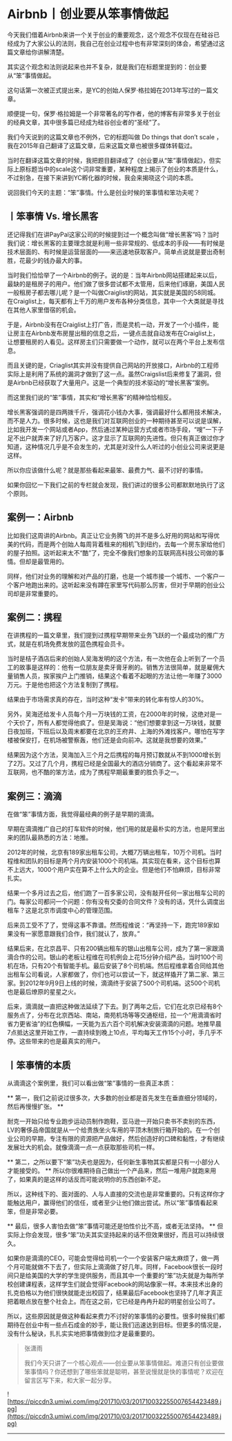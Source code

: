 # Airbnb丨创业要从笨事情做起

今天我们借着Airbnb来讲一个关于创业的重要观念，这个观念不仅现在在硅谷已经成为了大家公认的法则，我自己在创业过程中也有非常深刻的体会，希望通过这篇文章给你讲解清楚。

其实这个观念和法则说起来也并不复杂，就是我们在标题里提到的：创业要从“笨”事情做起。

这句话第一次被正式提出来，是YC的创始人保罗·格拉姆在2013年写过的一篇文章。

顺便提一句，保罗·格拉姆是一个非常著名的写作者，他的博客有非常多关于创业的经典文章，其中很多篇已经成为硅谷创业者的“圣经”了。

我们今天说到的这篇文章也不例外，它的标题叫做 Do things that don’t scale ，我在2015年自己翻译了这篇文章，后来这篇文章也被很多媒体转载过。

当时在翻译这篇文章的时候，我把题目翻译成了《创业要从“笨”事情做起》，但实际上原标题当中的scale这个词非常重要，某种程度上揭示了创业的本质是什么，不过别急，在接下来讲到YC孵化器的时候，我会来揭晓这个词的本质。

说回我们今天的主题：“笨”事情。什么是创业时候的笨事情和笨功夫呢？

## 丨笨事情 Vs. 增长黑客

还记得我们在讲PayPal这家公司的时候提到过一个概念叫做“增长黑客”吗？当时我们说：增长黑客的主要理念就是利用一些非常规的、低成本的手段——有时候是技术层面的、有时候是运营层面的——来迅速地获取客户。简单点说就是要出奇制胜，花最少的钱办最大的事。

当时我们恰恰举了一个Airbnb的例子。说的是：当年Airbnb网站搭建起来以后，最缺的是租房子的用户。他们做了很多尝试都不太管用，后来他们琢磨，美国人民一般租房子都去哪儿呢？是一个叫做Craiglist的网站，其实就是美国的58同城。在Craiglist上，每天都有上千万的用户发布各种分类信息，其中一个大类就是寻找在其他人家里借宿的机会。

于是，Airbnb没有在Craiglist上打广告，而是灵机一动，开发了一个小插件，能让房主在Airbnb发布房屋出租的信息之后，一键点击就自动发布在Craiglist上，让想要租房的人看见。这样房主们只需要做一个动作，就可以在两个平台上发布信息。

而且关键的是，Criaglist其实并没有提供自己网站的开放接口，Airbnb的工程师实际上是利用了系统的漏洞才做到了这一点。虽然Craigslist后来修复了漏洞，但是Airbnb已经获取了大量用户。这是一个典型的技术驱动的“增长黑客”案例。

而这里我们说的“笨”事情，其实和“增长黑客”的精神恰恰相反。

增长黑客强调的是四两拨千斤，强调花小钱办大事，强调最好什么都用技术解决，而不是人力。很多时候，这也是我们对互联网创业的一种期待甚至可以说是误解，比如我开发一个网站或者App，然后通过某种运营方式或者市场手段，“嗖”一下子足不出户就弄来了好几万客户。这才显示了互联网的先进性。但只有真正做过你才知道，这种情况几乎是不会发生的，尤其是对没什么人听过的小创业公司来说更是这样。

所以你应该做什么呢？就是那些看起来最笨、最费力气、最不讨好的事情。

如果你回忆一下我们之前的专栏就会发现，我们讲过的很多公司都默默地执行了这个原则。

## 案例一：Airbnb

比如我们这周讲的Airbnb。真正让它业务腾飞的并不是多么好用的网站和写得优美的代码，而是两个创始人每周背着租来的相机飞到纽约，去每一个房东家给他们的屋子拍照。这听起来太不“酷”了，完全不像我们想象的互联网高科技公司做的事情。但却是最管用的。

同样，他们对业务的理解和对产品的打磨，也是一个城市接一个城市、一个客户一个客户地跑出来的。这听起来没有蹲在家里写代码那么厉害，但对于早期的创业公司却是非常重要的。

## 案例二：携程

在讲携程的一篇文章里，我们提到过携程早期带来业务飞跃的一个最成功的推广方式，就是在机场免费发放的蓝色携程会员卡。

当时是桔子酒店后来的创始人吴海发明的这个方法，有一次他在会上听到了一个员工的故事是这样的：他有一位朋友是卖牙膏牙刷的。销售方法很简单，就是雇佣大量销售人员，挨家挨户上门推销，结果这个看着不起眼的方法让他一年赚了3000万元。于是他也把这个方法复制到了携程。

结果由于市场需求真的存在，当时这种“发卡”带来的转化率有惊人的30%。

另外，吴海还给发卡人员每个月一万块钱的工资，在2000年的时候，这绝对是一个天价了，所有人都觉得他疯了。但是吴海说：“他们想要拿到这一万块钱，就要日夜加班，下班后以及周末都要在北京的王府井、上海的外滩找客户。哪怕在写字楼被保安打，在机场被警察轰，他们还是会向前冲。这就是我想要的效果。”

结果因为这个方法，吴海加入三个月之后携程的每月预订数就从不到1000增长到了2万。又过了几个月，携程已经是全国最大的酒店分销商了。这个看起来非常不互联网，也不酷的笨方法，成为了携程早期最重要的胜负手之一。

## 案例三：滴滴

在做“笨”事情方面，我觉得最经典的例子是早期的滴滴。

早期在滴滴推广自己的打车软件的时候，他们用的就是最朴实的方法，也是阿里出来的团队最熟悉的方法：地推。

2012年的时候，北京有189家出租车公司，大概7万辆出租车，10万个司机。当时程维和团队的目标是两个月内安装1000个司机端。其实现在看来，这个目标也算不上远大，1000个用户实在算不上什么大的企业。但是他们不怕麻烦，目标非常扎实。

结果一个多月过去之后，他们跑了一百多家公司，没有敲开任何一家出租车公司的门。每家公司都问一个问题：你有没有交委的合同文件？没有的话，凭什么调度出租车？这是北京市调度中心的管理范围。

后来员工受不了了，觉得这事不靠谱。然而程维说：“再坚持一下，跑完189家如果没有一家愿意跟我们合作，我们就认了，放弃。”

结果后来，在北京昌平、只有200辆出租车的银山出租车公司，成为了第一家跟滴滴合作的公司。银山的老板让程维在司机例会上花15分钟介绍产品，当时100个司机在场，只有20个有智能手机。最后安装了8个司机端。然后程维拿着合同给其他出租车公司看说，人家都做了，你们也可以尝试一下，就这样撬开了第二家、第三家。到2012年9月9日上线的时候，滴滴终于安装了500个司机端。这500个司机也是最后燎原的星星之火。

后来，滴滴就一直把这种做法延续了下去。到了两年之后，它们在北京已经有8个服务点了，分布在北京西站、南站，南苑机场等等交通枢纽，拉一个“用滴滴省时省力更省油”的红色横幅，一天能为五六百个司机解决安装滴滴的问题。地推早晨7点抵达这里开始工作，一直持续到晚上10点，平均每天工作15个小时，手几乎不停。这些带来的也是最真实的用户。

## 丨笨事情的本质

从滴滴这个案例里，我们可以看出做“笨”事情的一些真正本质：

 ** 第一，我们之前说过很多次，大多数的创业都是首先发生在垂直细分领域的，然后再慢慢扩张。 **

耐克一开始只给专业跑步运动员制作跑鞋，亚马逊一开始只卖书不卖别的东西，LV的奢侈品帝国就是从一个给贵族坐火车用的平顶木制旅行箱开始的。在一个创业公司的早期，专注有限的资源把产品做好，然后创造好的口碑和黏性，才有继续发展壮大的机会。就像滴滴一点一点获取那些司机一样。

 ** 第二，之所以要下“笨”功夫也是因为，任何新生事物其实都是只有一小部分人才能接受的。 ** 所以你很难期待自己做出一个产品来，然后一堆用户就跑来用了，如果真的是这样的话反而可能说明你的东西创新不足。

所以，这种线下的、面对面的、人与人直接的交流也是非常重要的。只有这样你才能触达用户，赢得他们的信任，或者至少让他们做出尝试。所以“笨”事情看起来笨，但是非常必要。

 ** 最后，很多人害怕去做“笨”事情可能还是怕性价比不高，或者无法坚持。 ** 但实际上你会发现，很多“笨”功夫其实坚持起来的话不但效果很好，而且可以持续很久。

如果你是滴滴的CEO，可能会觉得给司机一个一个安装客户端太麻烦了，做一两个月可能就做不下去了，但实际上滴滴做了好几年。同样，Facebook很长一段时间只是给美国的大学的学生提供服务，而且其中一个重要的“笨”功夫就是为每所学校创建课程表，这样学生们就会觉得Facebook的网站像家一样。本来技术出身的扎克伯格以为他们很快就能走出校园了，结果最后Facebook也坚持了几年才真正把着眼点放在整个社会上。而在这之前，它已经是冉冉升起的明星创业公司了。

所以，这些原因就是做这种看起来费力不讨好的笨事情的必要性。很多时候我们都期待在创业中有一些点石成金的妙手，能让我们迅速达到目标。但更多的情况是，没有什么秘诀，扎扎实实地把事情做到位才是最重要的。

> 张潇雨
> 
> 我们今天只讲了一个核心观点——创业要从笨事情做起。难道只有创业要做笨事情吗？你还想到了哪些笨就是聪明，甚至说慢就是快的事情呢？欢迎在留言区写下来，和大家一起分享。

![https://piccdn3.umiwi.com/img/201710/03/201710032255007654423489.jpg](https://piccdn3.umiwi.com/img/201710/03/201710032255007654423489.jpg)

---
